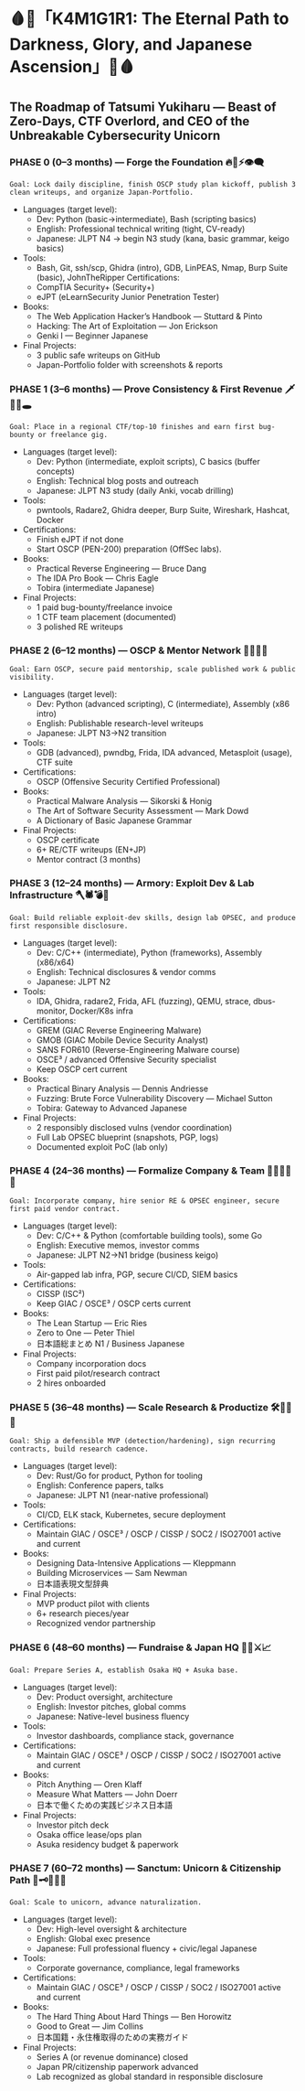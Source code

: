 
# 🩸👑「K4M1G1R1: The Eternal Path to Darkness, Glory, and Japanese Ascension」👑🩸

## The Roadmap of Tatsumi Yukiharu — Beast of Zero-Days, CTF Overlord, and CEO of the Unbreakable Cybersecurity Unicorn

### PHASE 0 (0–3 months) — Forge the Foundation 🔥🖤⚡👁️‍🗨️

 `Goal: Lock daily discipline, finish OSCP study plan kickoff, publish 3 clean writeups, and organize Japan-Portfolio.`

- Languages (target level):
  - Dev: Python (basic→intermediate), Bash (scripting basics)
  - English: Professional technical writing (tight, CV-ready)
  - Japanese: JLPT N4 → begin N3 study (kana, basic grammar, keigo basics)
- Tools:
  - Bash, Git, ssh/scp, Ghidra (intro), GDB, LinPEAS, Nmap, Burp Suite (basic), JohnTheRipper
 Certifications:
  - CompTIA Security+ (Security+)
  - eJPT (eLearnSecurity Junior Penetration Tester)
- Books:
  - The Web Application Hacker’s Handbook — Stuttard & Pinto
  - Hacking: The Art of Exploitation — Jon Erickson
  - Genki I — Beginner Japanese
- Final Projects:
  - 3 public safe writeups on GitHub
  - Japan-Portfolio folder with screenshots & reports

### PHASE 1 (3–6 months) — Prove Consistency & First Revenue 🗡️🖤💾🕳️

 `Goal: Place in a regional CTF/top-10 finishes and earn first bug-bounty or freelance gig.`

- Languages (target level):
  - Dev: Python (intermediate, exploit scripts), C basics (buffer concepts)
  - English: Technical blog posts and outreach
  - Japanese: JLPT N3 study (daily Anki, vocab drilling)
- Tools:
  - pwntools, Radare2, Ghidra deeper, Burp Suite, Wireshark, Hashcat, Docker
- Certifications:
  - Finish eJPT if not done
  - Start OSCP (PEN-200) preparation (OffSec labs).
- Books:
  - Practical Reverse Engineering — Bruce Dang
  - The IDA Pro Book — Chris Eagle
  - Tobira (intermediate Japanese)
- Final Projects:
  - 1 paid bug-bounty/freelance invoice
  - 1 CTF team placement (documented)
  - 3 polished RE writeups

### PHASE 2 (6–12 months) — OSCP & Mentor Network 🧪😈🔐📜

 `Goal: Earn OSCP, secure paid mentorship, scale published work & public visibility.`

- Languages (target level):
  - Dev: Python (advanced scripting), C (intermediate), Assembly (x86 intro)
  - English: Publishable research-level writeups
  - Japanese: JLPT N3→N2 transition
- Tools:
  - GDB (advanced), pwndbg, Frida, IDA advanced, Metasploit (usage), CTF suite
- Certifications:
  - OSCP (Offensive Security Certified Professional)
- Books:
  - Practical Malware Analysis — Sikorski & Honig
  - The Art of Software Security Assessment — Mark Dowd
  - A Dictionary of Basic Japanese Grammar
- Final Projects:
  - OSCP certificate
  - 6+ RE/CTF writeups (EN+JP)
  - Mentor contract (3 months)

### PHASE 3 (12–24 months) — Armory: Exploit Dev & Lab Infrastructure 🪓🕷️💣🔬

 `Goal: Build reliable exploit-dev skills, design lab OPSEC, and produce first responsible disclosure.`

- Languages (target level):
  - Dev: C/C++ (intermediate), Python (frameworks), Assembly (x86/x64)
  - English: Technical disclosures & vendor comms
  - Japanese: JLPT N2
- Tools:
  - IDA, Ghidra, radare2, Frida, AFL (fuzzing), QEMU, strace, dbus-monitor, Docker/K8s infra
- Certifications:
  - GREM (GIAC Reverse Engineering Malware)
  - GMOB (GIAC Mobile Device Security Analyst)
  - SANS FOR610 (Reverse-Engineering Malware course)
  - OSCE³ / advanced Offensive Security specialist
  - Keep OSCP cert current
- Books:
  - Practical Binary Analysis — Dennis Andriesse
  - Fuzzing: Brute Force Vulnerability Discovery — Michael Sutton
  - Tobira: Gateway to Advanced Japanese
- Final Projects:
  - 2 responsibly disclosed vulns (vendor coordination)
  - Full Lab OPSEC blueprint (snapshots, PGP, logs)
  - Documented exploit PoC (lab only)

### PHASE 4 (24–36 months) — Formalize Company & Team 👹🏴‍☠️🏢🧾

 `Goal: Incorporate company, hire senior RE & OPSEC engineer, secure first paid vendor contract.`

- Languages (target level):
  - Dev: C/C++ & Python (comfortable building tools), some Go
  - English: Executive memos, investor comms
  - Japanese: JLPT N2→N1 bridge (business keigo)
- Tools:
  - Air-gapped lab infra, PGP, secure CI/CD, SIEM basics
- Certifications:
  - CISSP (ISC²)
  - Keep GIAC / OSCE³ / OSCP certs current
- Books:
  - The Lean Startup — Eric Ries
  - Zero to One — Peter Thiel
  - 日本語総まとめ N1 / Business Japanese
- Final Projects:
  - Company incorporation docs
  - First paid pilot/research contract
  - 2 hires onboarded

### PHASE 5 (36–48 months) — Scale Research & Productize 🛠️🖤🚀📡

 `Goal: Ship a defensible MVP (detection/hardening), sign recurring contracts, build research cadence.`

- Languages (target level):
  - Dev: Rust/Go for product, Python for tooling
  - English: Conference papers, talks
  - Japanese: JLPT N1 (near-native professional)
- Tools:
  - CI/CD, ELK stack, Kubernetes, secure deployment
- Certifications:
  - Maintain GIAC / OSCE³ / OSCP / CISSP / SOC2 / ISO27001 active and current
- Books:
  - Designing Data-Intensive Applications — Kleppmann
  - Building Microservices — Sam Newman
  - 日本語表現文型辞典
- Final Projects:
  - MVP product pilot with clients
  - 6+ research pieces/year
  - Recognized vendor partnership

### PHASE 6 (48–60 months) — Fundraise & Japan HQ 🏯💴⚔️📈

 `Goal: Prepare Series A, establish Osaka HQ + Asuka base.`

- Languages (target level):
  - Dev: Product oversight, architecture
  - English: Investor pitches, global comms
  - Japanese: Native-level business fluency
- Tools:
  - Investor dashboards, compliance stack, governance
- Certifications:
  - Maintain GIAC / OSCE³ / OSCP / CISSP / SOC2 / ISO27001 active and current
- Books:
  - Pitch Anything — Oren Klaff
  - Measure What Matters — John Doerr
  - 日本で働くための実践ビジネス日本語
- Final Projects:
  - Investor pitch deck
  - Osaka office lease/ops plan
  - Asuka residency budget & paperwork

### PHASE 7 (60–72 months) — Sanctum: Unicorn & Citizenship Path 👑🗝️🌌🇯🇵

 `Goal: Scale to unicorn, advance naturalization.`

- Languages (target level):
  - Dev: High-level oversight & architecture
  - English: Global exec presence
  - Japanese: Full professional fluency + civic/legal Japanese
- Tools:
  - Corporate governance, compliance, legal frameworks
- Certifications:
  - Maintain GIAC / OSCE³ / OSCP / CISSP / SOC2 / ISO27001 active and current
- Books:
  - The Hard Thing About Hard Things — Ben Horowitz
  - Good to Great — Jim Collins
  - 日本国籍・永住権取得のための実務ガイド
- Final Projects:
  - Series A (or revenue dominance) closed
  - Japan PR/citizenship paperwork advanced
  - Lab recognized as global standard in responsible disclosure
